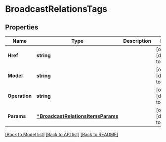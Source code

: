 # BroadcastRelationsTags

## Properties
Name | Type | Description | Notes
------------ | ------------- | ------------- | -------------
**Href** | **string** |  | [optional] [default to null]
**Model** | **string** |  | [optional] [default to null]
**Operation** | **string** |  | [optional] [default to null]
**Params** | [***BroadcastRelationsItemsParams**](BroadcastRelations_items_params.md) |  | [optional] [default to null]

[[Back to Model list]](../README.md#documentation-for-models) [[Back to API list]](../README.md#documentation-for-api-endpoints) [[Back to README]](../README.md)


